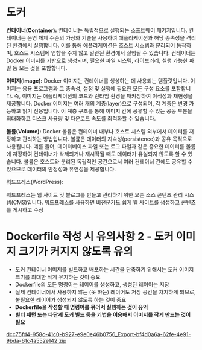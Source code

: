 # 도커

**컨테이너(Container):**
컨테이너는 독립적으로 실행되는 소프트웨어 패키지입니다. 컨테이너는 운영 체제 수준의 가상화 기술을 사용하여 애플리케이션과 해당 종속성을 격리된 환경에서 실행합니다. 이를 통해 애플리케이션은 호스트 시스템과 분리되어 동작하며, 호스트 시스템에 영향을 주지 않고 일관된 환경에서 실행될 수 있습니다. 컨테이너는 Docker 이미지를 기반으로 생성되며, 필요한 파일 시스템, 라이브러리, 실행 가능한 파일 등 모든 것을 포함합니다.

**이미지(Image):**
Docker 이미지는 컨테이너를 생성하는 데 사용되는 템플릿입니다. 이미지는 응용 프로그램과 그 종속성, 설정 및 실행에 필요한 모든 구성 요소를 포함합니다. 즉, 이미지는 애플리케이션의 코드와 런타임 환경을 패키징하여 이식성과 재현성을 제공합니다. Docker 이미지는 여러 개의 계층(layer)으로 구성되며, 각 계층은 변경 가능하고 읽기 전용입니다. 이 계층 구조를 통해 이미지 간에 공유할 수 있는 공동 부분을 최대화하고 디스크 사용량 및 다운로드 속도를 최적화할 수 있습니다.

**볼륨(Volume):**
Docker 볼륨은 컨테이너 내부나 호스트 시스템 외부에서 데이터를 저장하고 관리하는 방법입니다. 볼륨은 데이터의 지속성(persistence)과 공유 목적으로 사용됩니다. 예를 들어, 데이터베이스 파일 또는 로그 파일과 같은 중요한 데이터를 볼륨에 저장하여 컨테이너가 삭제되거나 재시작될 때도 데이터가 유실되지 않도록 할 수 있습니다. 볼륨은 호스트와 분리된 독립적인 공간으로서 여러 컨테이너 간에도 공유할 수 있으므로 데이터의 안정성과 유연성을 제공합니다.

워드프레스(WordPress):

워드프레스는 웹 사이트 및 블로그를 만들고 관리하기 위한 오픈 소스 콘텐츠 관리 시스템(CMS)입니다. 워드프레스를 사용하면 비전문가도 쉽게 웹 사이트를 생성하고 콘텐츠를 게시하고 수정

# **Dockerfile 작성 시 유의사항 2 - 도커 이미지 크기가 커지지 않도록 유의**

- 도커 컨테이너 이미지를 빌드하고 배포하는 시간을 단축하기 위해서는 도커 이미지 크기를 최대한 작게 유지하는 것이 중요
- Dockerfile의 모든 명령어는 레이어를 생성하고, 생성된 레이어는 저장
- 실제 컨테이너에서 사용하지 않는 (못 하는) 레이어도 저장 공간을 차지하게 되므로, 불필요한 레이어가 생성되지 않도록 하는 것이 중요
- **Dockerfile을 작성할 때 명령어를 묶어서 실행하는 것이 유익**
- **빌더 패턴 또는 다단계 도커 빌드 등을 기법을 이용해서 이미지를 작게 만드는 것이 필요**

[dcc75fd4-958c-41c0-b927-e9e0e46b0756_Export-bf4d0a6a-62fe-4e91-9bda-61c4a552e142.zip](https://github.com/seojonghon/seojonghon/files/12802008/dcc75fd4-958c-41c0-b927-e9e0e46b0756_Export-bf4d0a6a-62fe-4e91-9bda-61c4a552e142.zip)
